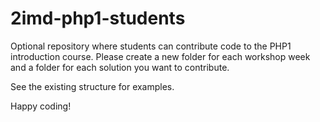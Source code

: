 2imd-php1-students
==================

Optional repository where students can contribute code to the PHP1 introduction course.
Please create a new folder for each workshop week and a folder for each solution you want to contribute. 

See the existing structure for examples.

Happy coding!
